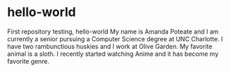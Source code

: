 # hello-world
First repository testing, hello-world
My name is Amanda Poteate and I am currently a senior pursuing a Computer Science degree at UNC Charlotte.  I have two rambunctious huskies and I work at Olive Garden.  My favorite animal is a sloth.  I recently started watching Anime and it has become my favorite genre.
